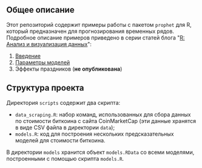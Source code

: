 ## Общее описание

Этот репозиторий содержит примеры работы с пакетом `prophet` для R, который предназначен для прогнозирования временных рядов. Подробное описание примеров приведено в серии статей блога "[R: Анализ и визуализация данных](https://r-analytics.blogspot.com)":

1. [Введение](https://r-analytics.blogspot.com/2019/08/prophet.html)
2. [Параметры моделей](https://r-analytics.blogspot.com/2019/09/prophet.html)
3. Эффекты праздников (__не опубликована__)


## Структура проекта

Директория `scripts` содержит два скрипта:

* `data_scraping.R`: набор команд, использованных для сбора данных по стоимости
биткоина с сайта CoinMarketCap (эти данные хранятся в виде CSV файла в
директории `data`);
* `models.R`: код для построения нескольких предсказательных моделей
для стоимости биткоина.

В директории `models` хранится объект `models.RData` со всеми моделями,
построенными с помощью скрипта `models.R`.
